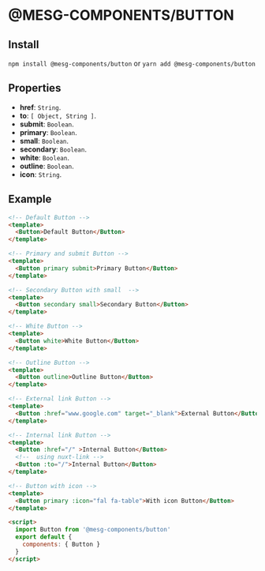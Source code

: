 # @MESG-COMPONENTS/BUTTON

## Install

`npm install @mesg-components/button` or `yarn add @mesg-components/button`

## Properties

- **href**: `String`.
- **to**: `[ Object, String ]`.
- **submit**: `Boolean`.
- **primary**: `Boolean`.
- **small**: `Boolean`.
- **secondary**: `Boolean`.
- **white**: `Boolean`.
- **outline**: `Boolean`.
- **icon**: `String`.

## Example

```html
<!-- Default Button -->
<template>
  <Button>Default Button</Button>
</template>

<!-- Primary and submit Button -->
<template>
  <Button primary submit>Primary Button</Button>
</template>

<!-- Secondary Button with small  -->
<template>
  <Button secondary small>Secondary Button</Button>
</template>

<!-- White Button -->
<template>
  <Button white>White Button</Button>
</template>

<!-- Outline Button -->
<template>
  <Button outline>Outline Button</Button>
</template>

<!-- External link Button -->
<template>
  <Button :href="www.google.com" target="_blank">External Button</Button>
</template>

<!-- Internal link Button -->
<template>
  <Button :href="/" >Internal Button</Button>
  <!--  using nuxt-link -->
  <Button :to="/">Internal Button</Button>
</template>

<!-- Button with icon -->
<template>
  <Button primary :icon="fal fa-table">With icon Button</Button>
</template>

<script>
  import Button from '@mesg-components/button'
  export default {
    components: { Button }
  }
</script>
```
